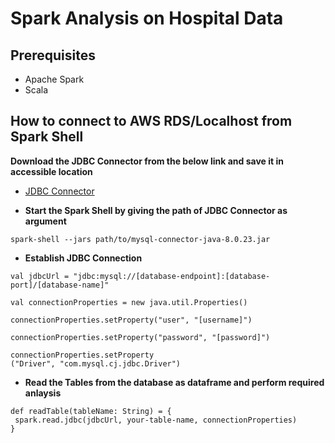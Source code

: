 
# Spark Analysis on Hospital Data

## Prerequisites
- Apache Spark
- Scala

## How to connect to AWS RDS/Localhost from Spark Shell

**Download the JDBC Connector from the below link and save it in accessible location**

* [JDBC Connector](https://drive.google.com/file/d/1KYVzaDqZOTQrM0Uzj2j5yLMYdEXvoAJB/view?usp=sharing)

- **Start the Spark Shell by giving the path of JDBC Connector as argument**

```
spark-shell --jars path/to/mysql-connector-java-8.0.23.jar
```

- **Establish JDBC Connection** 

```
val jdbcUrl = "jdbc:mysql://[database-endpoint]:[database-port]/[database-name]"

val connectionProperties = new java.util.Properties()

connectionProperties.setProperty("user", "[username]")

connectionProperties.setProperty("password", "[password]")

connectionProperties.setProperty
("Driver", "com.mysql.cj.jdbc.Driver")

```

- **Read the Tables from the database as dataframe and perform required anlaysis**

```
def readTable(tableName: String) = {
 spark.read.jdbc(jdbcUrl, your-table-name, connectionProperties)
}
```
